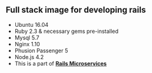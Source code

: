## Full stack image for developing rails

* Ubuntu 16.04
* Ruby 2.3 & necessary gems pre-installed
* Mysql 5.7
* Nginx 1.10
* Phusion Passenger 5
* Node.js 4.2
* This is a part of **[Rails Microservices](https://github.com/FramgiaDockerTeam/rails-microservices)**
